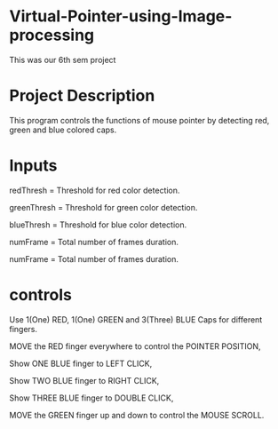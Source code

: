 # Virtual-Pointer-using-Image-processing

This was our 6th sem project

# Project Description
 This program controls the functions of mouse pointer by detecting red, green and blue colored caps.
 
 # Inputs
 
redThresh = Threshold for red color detection.

greenThresh = Threshold for green color detection.


blueThresh = Threshold for blue color detection.

numFrame = Total number of frames duration.

numFrame = Total number of frames duration.

# controls
Use 1(One) RED, 1(One) GREEN and 3(Three) BLUE Caps for different fingers.

MOVE the RED finger everywhere to control the POINTER POSITION,

Show ONE BLUE finger to LEFT CLICK,

Show TWO BLUE finger to RIGHT CLICK,

Show THREE BLUE finger to DOUBLE CLICK,

MOVE the GREEN finger up and down to control the MOUSE SCROLL.


